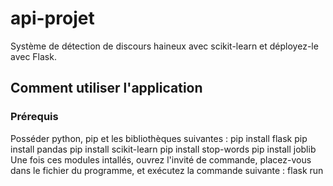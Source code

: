 # api-projet

Système de détection de discours haineux avec scikit-learn et déployez-le avec Flask.

## Comment utiliser l'application

### Prérequis

Posséder python, pip et les bibliothèques suivantes : 
pip install flask
pip install pandas
pip install scikit-learn
pip install stop-words
pip install joblib
Une fois ces modules intallés, ouvrez l'invité de commande, placez-vous dans le fichier du programme, et exécutez la commande suivante : 
flask run
